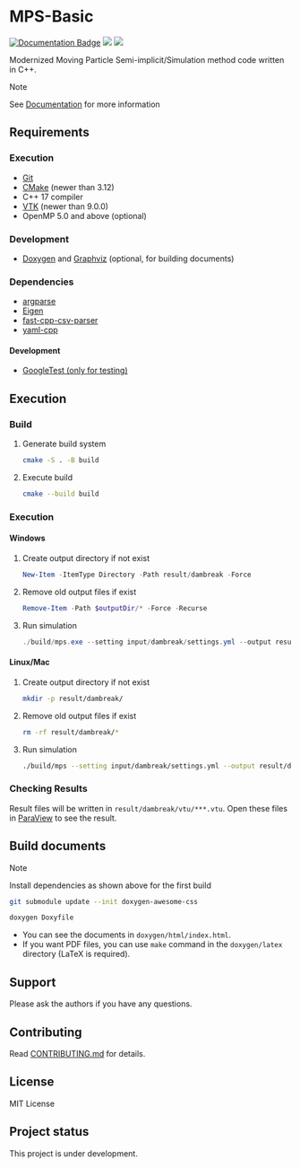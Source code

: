 # MPS-Basic

[![Documentation Badge](https://img.shields.io/badge/Documentation-blue)](https://mps-basic.github.io/MPS-Basic/index.html)
![](https://github.com/MPS-Basic/MPS-Basic/actions/workflows/build-cmake.yml/badge.svg)
![](https://github.com/MPS-Basic/MPS-Basic/actions/workflows/doxygen-pages.yml/badge.svg)

Modernized Moving Particle Semi-implicit/Simulation method code written in C++.

> [!NOTE]
> See [Documentation](https://mps-basic.github.io/MPS-Basic/index.html) for more information

## Requirements
### Execution
- [Git](https://git-scm.com/)
- [CMake](https://cmake.org/) (newer than 3.12)
- C++ 17 compiler
- [VTK](https://vtk.org/) (newer than 9.0.0)
- OpenMP 5.0 and above (optional)

### Development
- [Doxygen](https://www.doxygen.nl/) and [Graphviz](https://graphviz.org/) (optional, for building documents)

### Dependencies
- [argparse](https://github.com/p-ranav/argparse)
- [Eigen](https://eigen.tuxfamily.org/index.php?title=Main_Page)
- [fast-cpp-csv-parser](https://github.com/ben-strasser/fast-cpp-csv-parser)
- [yaml-cpp](https://github.com/jbeder/yaml-cpp)

#### Development
- [GoogleTest (only for testing)](https://github.com/google/googletest)

## Execution
### Build
1. Generate build system
	```bash
	cmake -S . -B build
	```
1. Execute build
	```bash
	cmake --build build
	```

### Execution
#### Windows
1. Create output directory if not exist
	```powershell
	New-Item -ItemType Directory -Path result/dambreak -Force
	```
1. Remove old output files if exist
	```powershell
	Remove-Item -Path $outputDir/* -Force -Recurse
	```
3. Run simulation
	```powershell
	./build/mps.exe --setting input/dambreak/settings.yml --output result/dambreak 2> result/dambreak/error.log | Tee-Object -FilePath "result/dambreak/console.log"
	```

#### Linux/Mac
1. Create output directory if not exist
	```bash
	mkdir -p result/dambreak/
	```
1. Remove old output files if exist
	```bash
	rm -rf result/dambreak/*
	```
1. Run simulation
	```bash
	./build/mps --setting input/dambreak/settings.yml --output result/dambreak 2> result/dambreak/error.log | tee result/dambreak/console.log
	```

### Checking Results
Result files will be written in `result/dambreak/vtu/***.vtu`.
Open these files in [ParaView](https://www.paraview.org/) to see the result.

## Build documents

> [!NOTE]
> Install dependencies as shown above for the first build
> ```bash
> git submodule update --init doxygen-awesome-css
> ```

```bash
doxygen Doxyfile
```
- You can see the documents in `doxygen/html/index.html`.
- If you want PDF files, you can use `make` command in the `doxygen/latex` directory (LaTeX is required).

## Support
Please ask the authors if you have any questions.

## Contributing
Read [CONTRIBUTING.md](CONTRIBUTING.md) for details.

## License
MIT License

## Project status
This project is under development.
